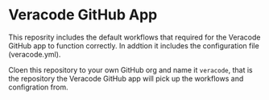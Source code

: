 # Veracode GitHub App  

This reposrity includes the default workflows that required for the Veracode GitHub app to function correctly. In addtion it includes the configuration file (veracode.yml).  

Cloen this repository to your own GitHub org and name it `veracode`, that is the repository the Veracode GitHub app will pick up the workflows and configration from.
